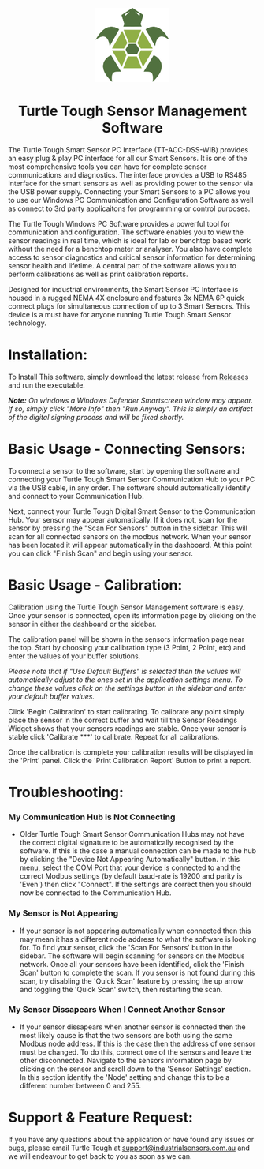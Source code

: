 <p align="center">
  <img width="150" height="150" src="https://github.com/IPI-Patrick/turtle-tough-app-release/blob/main/icon.png">
</p>

<h1 align="center">
    <b> Turtle Tough Sensor Management Software </b>
</h1>

The Turtle Tough Smart Sensor PC Interface (TT-ACC-DSS-WIB) provides an easy plug & play PC interface for all our Smart Sensors.  It is one of the most comprehensive tools you can have for complete sensor communications and diagnostics. The interface provides a USB to RS485 interface for the smart sensors as well as providing power to the sensor via the USB power supply.   Connecting your Smart Sensors to a PC allows you to use our Windows PC Communication and Configuration Software as well as connect to 3rd party applicaitons for programming or control purposes.

The Turtle Tough Windows PC Software provides a powerful tool for communication and configuration.  The software enables you to view the sensor readings in real time, which is ideal for lab or benchtop based work without the need for a benchtop meter or analyser. You also have complete access to sensor diagnostics and critical sensor information for determining sensor health and lifetime. A central part of the software allows you to perform calibrations as well as print calibration reports.

Designed for industrial environments, the Smart Sensor PC Interface is housed in a rugged NEMA 4X enclosure and features 3x NEMA 6P quick connect plugs for simultaneous connection of up to 3 Smart Sensors.  This device is a must have for anyone running Turtle Tough Smart Sensor technology.



# Installation:
To Install This software, simply download the latest release from [Releases](https://github.com/IPI-Patrick/turtle-tough-app-release/releases/tag/v0.1.19) and run the executable.

***Note:*** *On windows a Windows Defender Smartscreen window may appear. If so, simply click "More Info" then "Run Anyway". This is simply an artifact of the digital signing process and will be fixed shortly.*

# Basic Usage - Connecting Sensors:
To connect a sensor to the software, start by opening the software and connecting your Turtle Tough Smart Sensor Communication Hub to your PC via the USB cable, in any order. The software should automatically identify and connect to your Communication Hub.

Next, connect your Turtle Tough Digital Smart Sensor to the Communication Hub. Your sensor may appear automatically. If it does not, scan for the sensor by pressing the "Scan For Sensors" button in the sidebar. This will scan for all connected sensors on the modbus network. When your sensor has been located it will appear automatically in the dashboard. At this point you can click "Finish Scan" and begin using your sensor.

# Basic Usage - Calibration:
Calibration using the Turtle Tough Sensor Management software is easy. Once your sensor is connected, open its information page by clicking on the sensor in either the dashboard or the sidebar.

The calibration panel will be shown in the sensors information page near the top. Start by choosing your calibration type (3 Point, 2 Point, etc) and enter the values of your buffer solutions.

  *Please note that if "Use Default Buffers" is selected then the values will automatically adjust to the ones set in the application settings menu. To change these values click on the settings button in the sidebar and enter your default buffer values.*

Click 'Begin Calibration' to start calibrating. To calibrate any point simply place the sensor in the correct buffer and wait till the Sensor Readings Widget shows that your sensors readings are stable. Once your sensor is stable click 'Calibrate ***' to calibrate. Repeat for all calibrations. 

Once the calibration is complete your calibration results will be displayed in the 'Print' panel. Click the 'Print Calibration Report' Button to print a report.


# Troubleshooting:

### My Communication Hub is Not Connecting ##
- Older Turtle Tough Smart Sensor Communication Hubs may not have the correct digital signature to be automatically recognised by the software. If this is the case a manual connection can be made to the hub by clicking the "Device Not Appearing Automatically" button. In this menu, select the COM Port that your device is connected to and the correct Modbus settings (by default baud-rate is 19200 and parity is 'Even') then click "Connect". If the settings are correct then you should now be connected to the Communication Hub.

### My Sensor is Not Appearing ##
- If your sensor is not appearing automatically when connected then this may mean it has a different node address to what the software is looking for. To find your sensor, click the 'Scan For Sensors' button in the sidebar. The software will begin scanning for sensors on the Modbus network. Once all your sensors have been identified, click the 'Finish Scan' button to complete the scan. If you sensor is not found during this scan, try disabling the 'Quick Scan' feature by pressing the up arrow and toggling the 'Quick Scan' switch, then restarting the scan.

### My Sensor Dissapears When I Connect Another Sensor ###
- If your sensor dissapears when another sensor is connected then the most likely cause is that the two sensors are both using the same Modbus node address. If this is the case then the address of one sensor must be changed. To do this, connect one of the sensors and leave the other disconnected. Navigate to the sensors information page by clicking on the sensor and scroll down to the 'Sensor Settings' section. In this section identify the 'Node' setting and change this to be a different number between 0 and 255.
  
  
# Support & Feature Request:
If you have any questions about the application or have found any issues or bugs, please email Turtle Tough at support@industrialsensors.com.au and we will endeavour to get back to you as soon as we can.